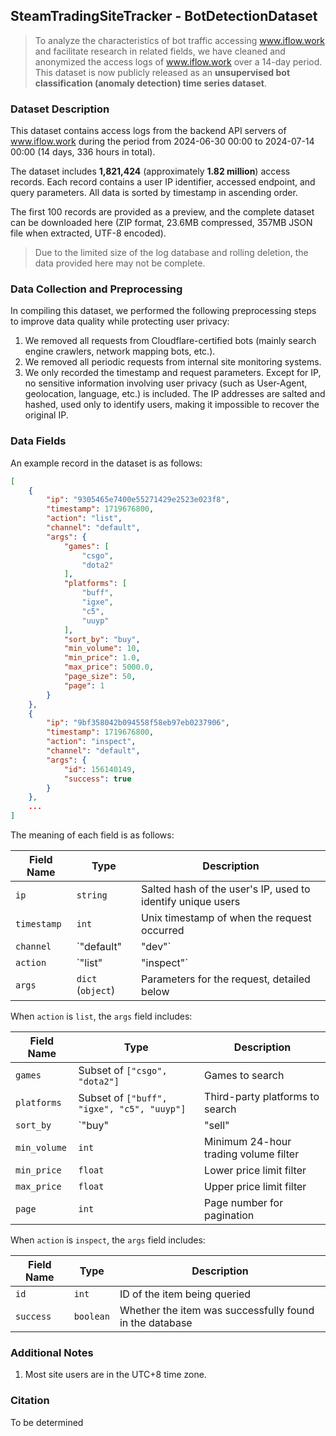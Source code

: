 ## SteamTradingSiteTracker - BotDetectionDataset

> To analyze the characteristics of bot traffic accessing www.iflow.work and facilitate research in related fields, we have cleaned and anonymized the access logs of www.iflow.work over a 14-day period. This dataset is now publicly released as an **unsupervised bot classification (anomaly detection) time series dataset**.

### Dataset Description

This dataset contains access logs from the backend API servers of www.iflow.work during the period from 2024-06-30 00:00 to 2024-07-14 00:00 (14 days, 336 hours in total).

The dataset includes **1,821,424** (approximately **1.82 million**) access records. Each record contains a user IP identifier, accessed endpoint, and query parameters. All data is sorted by timestamp in ascending order. 

The first 100 records are provided as a preview, and the complete dataset can be downloaded here (ZIP format, 23.6MB compressed, 357MB JSON file when extracted, UTF-8 encoded).

> Due to the limited size of the log database and rolling deletion, the data provided here may not be complete.

### Data Collection and Preprocessing

In compiling this dataset, we performed the following preprocessing steps to improve data quality while protecting user privacy:

1. We removed all requests from Cloudflare-certified bots (mainly search engine crawlers, network mapping bots, etc.).
2. We removed all periodic requests from internal site monitoring systems.
3. We only recorded the timestamp and request parameters. Except for IP, no sensitive information involving user privacy (such as User-Agent, geolocation, language, etc.) is included. The IP addresses are salted and hashed, used only to identify users, making it impossible to recover the original IP.

### Data Fields

An example record in the dataset is as follows:

```json
[
    {
        "ip": "9305465e7400e55271429e2523e023f8",
        "timestamp": 1719676800,
        "action": "list",
        "channel": "default",
        "args": {
            "games": [
                "csgo",
                "dota2"
            ],
            "platforms": [
                "buff",
                "igxe",
                "c5",
                "uuyp"
            ],
            "sort_by": "buy",
            "min_volume": 10,
            "min_price": 1.0,
            "max_price": 5000.0,
            "page_size": 50,
            "page": 1
        }
    },
    {
        "ip": "9bf358042b094558f58eb97eb0237906",
        "timestamp": 1719676800,
        "action": "inspect",
        "channel": "default",
        "args": {
            "id": 156140149,
            "success": true
        }
    },
    ...
]
```

The meaning of each field is as follows:

| Field Name  | Type                 | Description                                                  |
| ----------- | -------------------- | ------------------------------------------------------------ |
| `ip`        | `string`             | Salted hash of the user's IP, used to identify unique users  |
| `timestamp` | `int`                | Unix timestamp of when the request occurred                  |
| `channel`   | `"default" | "dev"`  | The interface used for the request. `default` indicates the old UI; `dev` indicates the new UI |
| `action`    | `"list" | "inspect"` | The endpoint requested. `list` queries information for multiple items meeting the `args` filter conditions; `inspect` queries details of a single item |
| `args`      | `dict` (`object`)    | Parameters for the request, detailed below                   |

When `action` is `list`, the `args` field includes:

| Field Name   | Type                                          | Description                           |
| ------------ | --------------------------------------------- | ------------------------------------- |
| `games`      | Subset of `["csgo", "dota2"]`                 | Games to search                       |
| `platforms`  | Subset of `["buff", "igxe", "c5", "uuyp"]`    | Third-party platforms to search       |
| `sort_by`    | `"buy" | "sell" | "safe_buy" | "median_sale"` | Sorting method                        |
| `min_volume` | `int`                                         | Minimum 24-hour trading volume filter |
| `min_price`  | `float`                                       | Lower price limit filter              |
| `max_price`  | `float`                                       | Upper price limit filter              |
| `page`       | `int`                                         | Page number for pagination            |

When `action` is `inspect`, the `args` field includes:

| Field Name | Type      | Description                                             |
| ---------- | --------- | ------------------------------------------------------- |
| `id`       | `int`     | ID of the item being queried                            |
| `success`  | `boolean` | Whether the item was successfully found in the database |

### Additional Notes

1. Most site users are in the UTC+8 time zone.

### Citation

To be determined